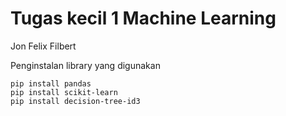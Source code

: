 # Tugas kecil 1 Machine Learning

Jon Felix
Filbert

Penginstalan library yang digunakan
```
pip install pandas
pip install scikit-learn
pip install decision-tree-id3
```